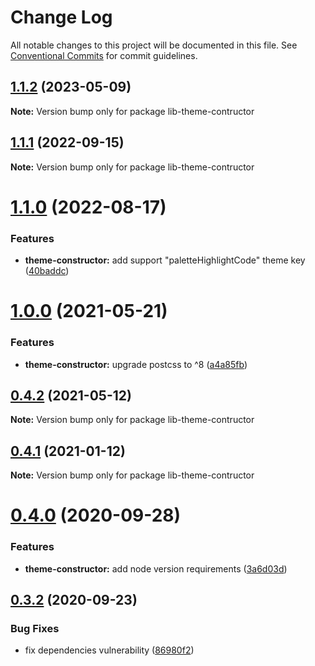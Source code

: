 # Change Log

All notable changes to this project will be documented in this file.
See [Conventional Commits](https://conventionalcommits.org) for commit guidelines.

## [1.1.2](https://github.com/PeculiarVentures/peculiar-react-components/compare/lib-theme-contructor@1.1.1...lib-theme-contructor@1.1.2) (2023-05-09)

**Note:** Version bump only for package lib-theme-contructor





## [1.1.1](https://github.com/PeculiarVentures/peculiar-react-components/compare/lib-theme-contructor@1.1.0...lib-theme-contructor@1.1.1) (2022-09-15)

**Note:** Version bump only for package lib-theme-contructor





# [1.1.0](https://github.com/PeculiarVentures/peculiar-react-components/compare/lib-theme-contructor@1.0.0...lib-theme-contructor@1.1.0) (2022-08-17)


### Features

* **theme-constructor:** add support "paletteHighlightCode" theme key ([40baddc](https://github.com/PeculiarVentures/peculiar-react-components/commit/40baddc62754c974cf80391a6aca18008241891c))





# [1.0.0](https://github.com/PeculiarVentures/peculiar-react-components/compare/lib-theme-contructor@0.4.2...lib-theme-contructor@1.0.0) (2021-05-21)


### Features

* **theme-constructor:** upgrade postcss to ^8 ([a4a85fb](https://github.com/PeculiarVentures/peculiar-react-components/commit/a4a85fb83c780c860eb67eff395754f362a8759d))





## [0.4.2](https://github.com/PeculiarVentures/peculiar-react-components/compare/lib-theme-contructor@0.4.1...lib-theme-contructor@0.4.2) (2021-05-12)

**Note:** Version bump only for package lib-theme-contructor





## [0.4.1](https://github.com/PeculiarVentures/peculiar-react-components/compare/lib-theme-contructor@0.4.0...lib-theme-contructor@0.4.1) (2021-01-12)

**Note:** Version bump only for package lib-theme-contructor





# [0.4.0](https://github.com/PeculiarVentures/peculiar-react-components/compare/lib-theme-contructor@0.3.2...lib-theme-contructor@0.4.0) (2020-09-28)


### Features

* **theme-constructor:** add node version requirements ([3a6d03d](https://github.com/PeculiarVentures/peculiar-react-components/commit/3a6d03d97b69555c10498ba0c333e327b0e01fd3))





## [0.3.2](https://github.com/PeculiarVentures/peculiar-react-components/compare/lib-theme-contructor@0.3.1...lib-theme-contructor@0.3.2) (2020-09-23)


### Bug Fixes

* fix dependencies vulnerability ([86980f2](https://github.com/PeculiarVentures/peculiar-react-components/commit/86980f21278c21bfd4352c7add9a0774c7c7ca9e))
